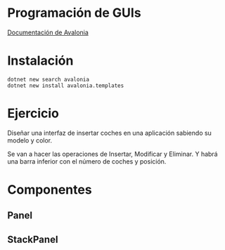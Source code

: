 # Programación de GUIs

[Documentación de Avalonia](https://docs.avaloniaui.net/docs/next/welcome)

# Instalación

```shell
dotnet new search avalonia
dotnet new install avalonia.templates
```



# Ejercicio

Diseñar una interfaz de insertar coches en una aplicación sabiendo su modelo y color.

Se van a hacer las operaciones de Insertar, Modificar y Eliminar. Y habrá una barra inferior con el número de coches y posición.



# Componentes

## Panel

## StackPanel

